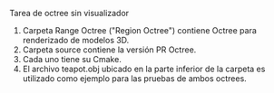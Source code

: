 Tarea de octree sin visualizador
1. Carpeta Range Octree ("Region Octree") contiene Octree para renderizado de modelos 3D.
2. Carpeta source contiene la versión PR Octree.
3. Cada uno tiene su Cmake.
4. El archivo teapot.obj ubicado en la parte inferior de la carpeta es utilizado como ejemplo para las pruebas de ambos octrees.
